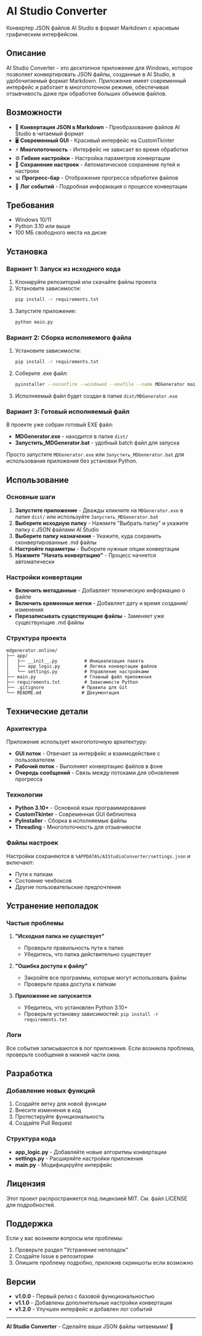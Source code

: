 # AI Studio Converter

Конвертер JSON файлов AI Studio в формат Markdown с красивым графическим интерфейсом.

## Описание

AI Studio Converter - это десктопное приложение для Windows, которое позволяет конвертировать JSON файлы, созданные в AI Studio, в удобочитаемый формат Markdown. Приложение имеет современный интерфейс и работает в многопоточном режиме, обеспечивая отзывчивость даже при обработке больших объемов файлов.

## Возможности

- 🎯 **Конвертация JSON в Markdown** - Преобразование файлов AI Studio в читаемый формат
- 🖥️ **Современный GUI** - Красивый интерфейс на CustomTkinter
- ⚡ **Многопоточность** - Интерфейс не зависает во время обработки
- ⚙️ **Гибкие настройки** - Настройка параметров конвертации
- 💾 **Сохранение настроек** - Автоматическое сохранение путей и настроек
- 📊 **Прогресс-бар** - Отображение прогресса обработки файлов
- 📝 **Лог событий** - Подробная информация о процессе конвертации

## Требования

- Windows 10/11
- Python 3.10 или выше
- 100 МБ свободного места на диске

## Установка

### Вариант 1: Запуск из исходного кода

1. Клонируйте репозиторий или скачайте файлы проекта
2. Установите зависимости:
   ```bash
   pip install -r requirements.txt
   ```
3. Запустите приложение:
   ```bash
   python main.py
   ```

### Вариант 2: Сборка исполняемого файла

1. Установите зависимости:
   ```bash
   pip install -r requirements.txt
   ```
2. Соберите .exe файл:
   ```bash
   pyinstaller --noconfirm --windowed --onefile --name MDGenerator main.py
   ```
3. Исполняемый файл будет создан в папке `dist/MDGenerator.exe`

### Вариант 3: Готовый исполняемый файл

В проекте уже собран готовый EXE файл:
- **MDGenerator.exe** - находится в папке `dist/`
- **Запустить_MDGenerator.bat** - удобный batch файл для запуска

Просто запустите `MDGenerator.exe` или `Запустить_MDGenerator.bat` для использования приложения без установки Python.

## Использование

### Основные шаги

1. **Запустите приложение** - Дважды кликните на `MDGenerator.exe` в папке `dist/` или используйте `Запустить_MDGenerator.bat`
2. **Выберите исходную папку** - Нажмите "Выбрать папку" и укажите папку с JSON файлами AI Studio
3. **Выберите папку назначения** - Укажите, куда сохранить сконвертированные .md файлы
4. **Настройте параметры** - Выберите нужные опции конвертации
5. **Нажмите "Начать конвертацию"** - Процесс начнется автоматически

### Настройки конвертации

- **Включить метаданные** - Добавляет техническую информацию о файле
- **Включить временные метки** - Добавляет дату и время создания/изменения
- **Перезаписывать существующие файлы** - Заменяет уже существующие .md файлы

### Структура проекта

```
mdgenerator.online/
├── app/
│   ├── __init__.py          # Инициализация пакета
│   ├── app_logic.py         # Логика конвертации файлов
│   └── settings.py          # Управление настройками
├── main.py                  # Главный файл приложения
├── requirements.txt         # Зависимости Python
├── .gitignore              # Правила для Git
└── README.md               # Документация
```

## Технические детали

### Архитектура

Приложение использует многопоточную архитектуру:

- **GUI поток** - Отвечает за интерфейс и взаимодействие с пользователем
- **Рабочий поток** - Выполняет конвертацию файлов в фоне
- **Очередь сообщений** - Связь между потоками для обновления прогресса

### Технологии

- **Python 3.10+** - Основной язык программирования
- **CustomTkinter** - Современная GUI библиотека
- **PyInstaller** - Сборка в исполняемые файлы
- **Threading** - Многопоточность для отзывчивости

### Файлы настроек

Настройки сохраняются в `%APPDATA%/AIStudioConverter/settings.json` и включают:
- Пути к папкам
- Состояние чекбоксов
- Другие пользовательские предпочтения

## Устранение неполадок

### Частые проблемы

1. **"Исходная папка не существует"**
   - Проверьте правильность пути к папке
   - Убедитесь, что папка действительно существует

2. **"Ошибка доступа к файлу"**
   - Закройте все программы, которые могут использовать файлы
   - Проверьте права доступа к папкам

3. **Приложение не запускается**
   - Убедитесь, что установлен Python 3.10+
   - Проверьте установку зависимостей: `pip install -r requirements.txt`

### Логи

Все события записываются в лог приложения. Если возникла проблема, проверьте сообщения в нижней части окна.

## Разработка

### Добавление новых функций

1. Создайте ветку для новой функции
2. Внесите изменения в код
3. Протестируйте функциональность
4. Создайте Pull Request

### Структура кода

- **app_logic.py** - Добавляйте новые алгоритмы конвертации
- **settings.py** - Расширяйте настройки приложения
- **main.py** - Модифицируйте интерфейс

## Лицензия

Этот проект распространяется под лицензией MIT. См. файл LICENSE для подробностей.

## Поддержка

Если у вас возникли вопросы или проблемы:

1. Проверьте раздел "Устранение неполадок"
2. Создайте Issue в репозитории
3. Опишите проблему подробно, приложив скриншоты если возможно

## Версии

- **v1.0.0** - Первый релиз с базовой функциональностью
- **v1.1.0** - Добавлены дополнительные настройки конвертации
- **v1.2.0** - Улучшен интерфейс и добавлен лог событий

---

**AI Studio Converter** - Сделайте ваши JSON файлы читаемыми! 🚀
